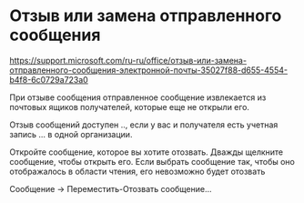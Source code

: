 # Отзыв или замена отправленного сообщения

https://support.microsoft.com/ru-ru/office/отзыв-или-замена-отправленного-сообщения-электронной-почты-35027f88-d655-4554-b4f8-6c0729a723a0

При отзыве сообщения отправленное сообщение извлекается из почтовых ящиков получателей, которые еще не открыли его. 

Отзыв сообщений доступен .., если у вас и получателя есть учетная запись ... в одной организации.

Откройте сообщение, которое вы хотите отозвать. Дважды щелкните сообщение, чтобы открыть его. Если выбрать сообщение так, чтобы оно отображалось в области чтения, его невозможно будет отозвать

Сообщение -> Переместить-Отозвать сообщение...